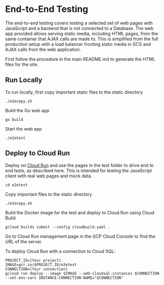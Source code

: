 # End-to-End Testing

The end-to-end testing covers testing a selected set of web pages with
JavaScript and a backend that is not connected to a Database. The web app
provided allows serving static media, including HTML pages, from the same
container that AJAX calls are made to. This is simplified from the full
production setup with a load balancer fronting static media in GCS and
AJAX calls from the web application.

First follow the procedure in the main README.md to generate the HTML files for
the site.

## Run Locally

To run locally, first copy important static files to the static directory

```shell
./e2ecopy.sh
```

Build the Go web app

```shell
go build
```

Start the web app

```shell
./e2etest
```

## Deploy to Cloud Run
Deploy on [Cloud Run](https://cloud.google.com/run/) and use the pages in the
test folder to drive end to end tests, as described here. This is intended for
testing the JavaScript client with real web pages and mock data.

```shell
cd e2etest
```

Copy important files to the static directory

```shell
./e2ecopy.sh
```

Build the Docker image for the test and deploy to Cloud Run using
Cloud Build

```shell
gcloud builds submit --config cloudbuild.yaml .
```

Go to Cloud Run management page in the GCP Cloud Console to find the URL
of the server.

To deploy Cloud Run with a connection to Cloud SQL:

```shell
PROJECT_ID=[Your project]
IMAGE=gcr.io/$PROJECT_ID/e2etest
CONNECTION=[Your connection]
gcloud run deploy --image $IMAGE --add-cloudsql-instances $CONNECTION --set-env-vars INSTANCE-CONNECTION-NAME="$CONNECTION"
```
